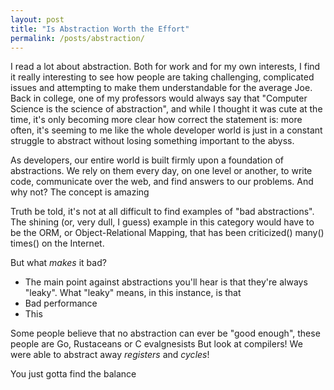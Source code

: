 ```yaml
---
layout: post
title: "Is Abstraction Worth the Effort"
permalink: /posts/abstraction/
---
```


I read a lot about abstraction. Both for work and for my own interests, I find it really interesting to see how people are taking challenging, complicated issues and attempting to make them understandable for the average Joe. Back in college, one of my professors would always say that "Computer Science is the science of abstraction", and while I thought it was cute at the time, it's only becoming more clear how correct the statement is: more often, it's seeming to me like the whole developer world is just in a constant struggle to abstract without losing something important to the abyss.

As developers, our entire world is built firmly upon a foundation of abstractions. We rely on them every day, on one level or another, to write code, communicate over the web, and find answers to our problems. And why not? The concept is amazing

Truth be told, it's not at all difficult to find examples of "bad abstractions". The shining (or, very dull, I guess) example in this category would have to be the ORM, or Object-Relational Mapping, that has been criticized() many() times() on the Internet. 

But what _makes_ it bad?

- The main point against abstractions you'll hear is that they're always "leaky". What "leaky" means, in this instance, is that 
- Bad performance
- This

Some people believe that no abstraction can ever be "good enough", these people are Go, Rustaceans or C evalgnesists
But look at compilers! We were able to abstract away _registers_ and _cycles_! 

You just gotta find the balance 